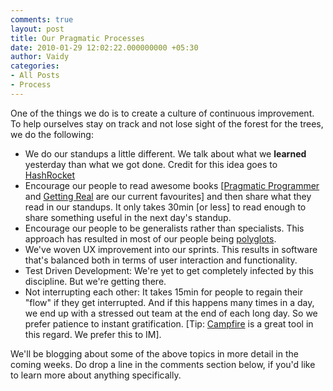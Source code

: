 ```yaml
---
comments: true
layout: post
title: Our Pragmatic Processes
date: 2010-01-29 12:02:22.000000000 +05:30
author: Vaidy
categories:
- All Posts
- Process
---
```

<div>One of the things we do is to create a culture of continuous improvement. To help ourselves stay on track and not lose sight of the forest for the trees, we do the following:</div>
<div>
<ul>
	<li>We do our standups a little different. We talk about what we <strong>learned</strong> yesterday than what we got done. Credit for this idea goes to <a id="lq5t" title="HashRocket" href="http://www.hashrocket.com/">HashRocket</a></li>
	<li>Encourage our people to read awesome books [<a id="gldl" title="Pragmatic Programmer" href="http://www.amazon.com/Pragmatic-Programmer-Journeyman-Master/dp/020161622X">Pragmatic Programmer</a> and <a id="wjn0" title="Getting Real" href="http://gettingreal.37signals.com/">Getting Real</a> are our current favourites] and then share what they read in our standups. It only takes 30min [or less] to read enough to share something useful in the next day's standup.</li>
	<li>Encourage our people to be generalists rather than specialists. This approach has resulted in most of our people being <a id="mni_" title="polyglots" href="http://memeagora.blogspot.com/2006/12/polyglot-programming.html">polyglots</a>.</li>
	<li>We've woven UX improvement into our sprints. This results in software that's balanced both in terms of user interaction and functionality.</li>
	<li>Test Driven Development: We're yet to get completely infected by this discipline. But we're getting there.</li>
	<li>Not interrupting each other: It takes 15min for people to regain their "flow" if they get interrupted. And if this happens many times in a day, we end up with a stressed out team at the end of each long day. So we prefer patience to instant gratification. [Tip: <a id="nd2." title="Campfire" href="http://campfirenow.com/">Campfire</a> is a great tool in this regard. We prefer this to IM].</li>
</ul>
</div>
We'll be blogging about some of the above topics in more detail in the coming weeks. Do drop a line in the comments section below, if you'd like to learn more about anything specifically.
